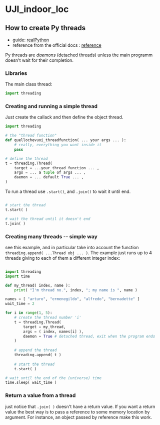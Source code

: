 # UJI_indoor_loc

## How to create Py threads

- guide: [realPython](https://realpython.com/intro-to-python-threading/)
- reference from the official docs : [reference](https://docs.python.org/3/library/threading.html)

Py threads are *daemons* (detached threads) unless the main programm doesn't wait for their completion.

### Libraries

The main class thread:

```py
import threading
```

### Creating and running a simple thread

Just create the callack and then define the object thread. 

```py
import threading

# the "thread function"
def quellochevuoi_threadfunction( ... your args ... ):
	# really, everything you want inside it
	pass

# define the thread
t = threading.Thread( 
	target = ...your thread function ... ,
	args = ... a tuple of args ... ,
	daemon = ... default True ... ,
)
```

To run a thread use `.start()`, and `.join()` to wait it until end.

```py

# start the thread
t.start( )

# wait the thread until it doesn't end
t.join( )

```

### Creating many threads -- simple way

see this example, and in particular take into account the function `threading.append( ...Thread obj ... )`. 
The example just runs up to 4 threads giving to each of them a different integer index:

```py

import threading
import time

def my_thread( index, name ):
	print( "I'm thread no.", index, "; my name is ", name )

names = [ "arturo", "ermenegildo", "alfredo", "bernadette" ]
wait_time = 2

for i in range(1, 5):
	# create the thread number 'i'
	t = threading.Thread(
		target = my_thread,
		args = ( index, names[i] ),
		daemon = True # detached thread, exit when the program ends
	)
	
	# append the thread 
	threading.append( t )
	
	# start the thread
	t.start( )

# wait until the end of the (universe) time
time.sleep( wait_time )

```

### Return a value from a thread

just notice that `.join( )` doesn't have a return value. If you want a return value the best way is to pass a reference to some memory location by argument. 
For instance, an object passed by reference make this work. 


